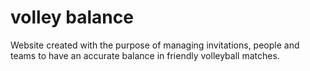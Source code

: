 # volley balance

Website created with the purpose of managing invitations, people and teams to have an accurate balance in friendly volleyball matches.

